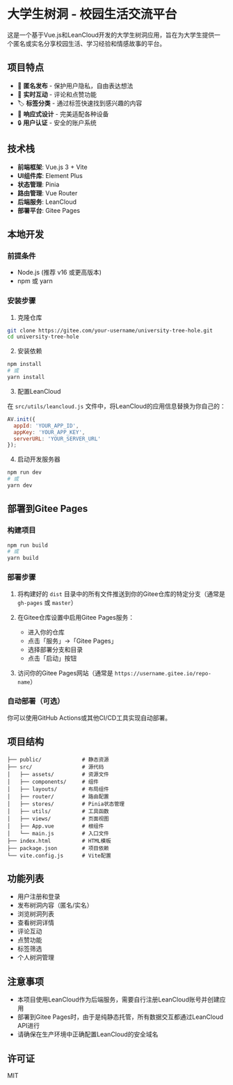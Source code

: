 # 大学生树洞 - 校园生活交流平台

这是一个基于Vue.js和LeanCloud开发的大学生树洞应用，旨在为大学生提供一个匿名或实名分享校园生活、学习经验和情感故事的平台。

## 项目特点

- 🌟 **匿名发布** - 保护用户隐私，自由表达想法
- 🔄 **实时互动** - 评论和点赞功能
- 🏷️ **标签分类** - 通过标签快速找到感兴趣的内容
- 📱 **响应式设计** - 完美适配各种设备
- 🔒 **用户认证** - 安全的账户系统

## 技术栈

- **前端框架**: Vue.js 3 + Vite
- **UI组件库**: Element Plus
- **状态管理**: Pinia
- **路由管理**: Vue Router
- **后端服务**: LeanCloud
- **部署平台**: Gitee Pages

## 本地开发

### 前提条件

- Node.js (推荐 v16 或更高版本)
- npm 或 yarn

### 安装步骤

1. 克隆仓库

```bash
git clone https://gitee.com/your-username/university-tree-hole.git
cd university-tree-hole
```

2. 安装依赖

```bash
npm install
# 或
yarn install
```

3. 配置LeanCloud

在 `src/utils/leancloud.js` 文件中，将LeanCloud的应用信息替换为你自己的：

```javascript
AV.init({
  appId: 'YOUR_APP_ID',
  appKey: 'YOUR_APP_KEY',
  serverURL: 'YOUR_SERVER_URL'
});
```

4. 启动开发服务器

```bash
npm run dev
# 或
yarn dev
```

## 部署到Gitee Pages

### 构建项目

```bash
npm run build
# 或
yarn build
```

### 部署步骤

1. 将构建好的 `dist` 目录中的所有文件推送到你的Gitee仓库的特定分支（通常是 `gh-pages` 或 `master`）

2. 在Gitee仓库设置中启用Gitee Pages服务：
   - 进入你的仓库
   - 点击「服务」->「Gitee Pages」
   - 选择部署分支和目录
   - 点击「启动」按钮

3. 访问你的Gitee Pages网站（通常是 `https://username.gitee.io/repo-name`）

### 自动部署（可选）

你可以使用GitHub Actions或其他CI/CD工具实现自动部署。

## 项目结构

```
├── public/             # 静态资源
├── src/                # 源代码
│   ├── assets/         # 资源文件
│   ├── components/     # 组件
│   ├── layouts/        # 布局组件
│   ├── router/         # 路由配置
│   ├── stores/         # Pinia状态管理
│   ├── utils/          # 工具函数
│   ├── views/          # 页面视图
│   ├── App.vue         # 根组件
│   └── main.js         # 入口文件
├── index.html          # HTML模板
├── package.json        # 项目依赖
└── vite.config.js      # Vite配置
```

## 功能列表

- 用户注册和登录
- 发布树洞内容（匿名/实名）
- 浏览树洞列表
- 查看树洞详情
- 评论互动
- 点赞功能
- 标签筛选
- 个人树洞管理

## 注意事项

- 本项目使用LeanCloud作为后端服务，需要自行注册LeanCloud账号并创建应用
- 部署到Gitee Pages时，由于是纯静态托管，所有数据交互都通过LeanCloud API进行
- 请确保在生产环境中正确配置LeanCloud的安全域名

## 许可证

MIT